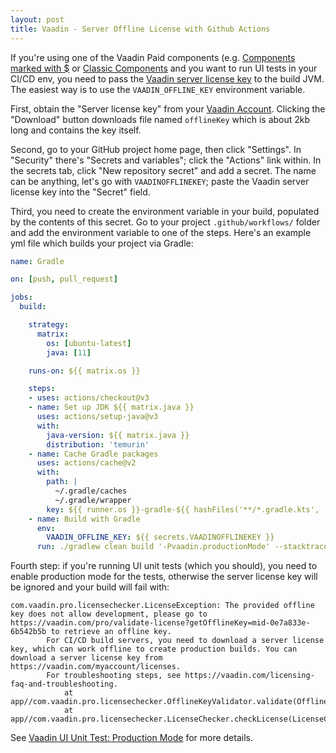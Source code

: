 ```yaml
---
layout: post
title: Vaadin - Server Offline License with Github Actions
---
```


If you're using one of the Vaadin Paid components (e.g. [Components marked with $](https://vaadin.com/docs/latest/components)
or [Classic Components](https://vaadin.com/classic-components) and you want to run UI tests in your CI/CD env,
you need to pass the [Vaadin server license key](https://vaadin.com/docs/latest/configuration/licenses#server-license-key) to
the build JVM. The easiest way is to use the `VAADIN_OFFLINE_KEY` environment variable.

First, obtain the "Server license key" from your [Vaadin Account](https://vaadin.com/myaccount/licenses).
Clicking the "Download" button downloads file named `offlineKey` which is about 2kb long and contains
the key itself.

Second, go to your GitHub project home page, then click "Settings". In "Security" there's "Secrets and variables"; click the "Actions" link
within. In the secrets tab, click "New repository secret" and add a secret. The name can be anything, let's go with `VAADINOFFLINEKEY`;
paste the Vaadin server license key into the "Secret" field.

Third, you need to create the environment variable in your build, populated by the contents of this secret.
Go to your project `.github/workflows/` folder and add the environment variable to one of the steps.
Here's an example yml file which builds your project via Gradle:
```yaml
name: Gradle

on: [push, pull_request]

jobs:
  build:

    strategy:
      matrix:
        os: [ubuntu-latest]
        java: [11]

    runs-on: ${{ matrix.os }}

    steps:
    - uses: actions/checkout@v3
    - name: Set up JDK ${{ matrix.java }}
      uses: actions/setup-java@v3
      with:
        java-version: ${{ matrix.java }}
        distribution: 'temurin'
    - name: Cache Gradle packages
      uses: actions/cache@v2
      with:
        path: |
          ~/.gradle/caches
          ~/.gradle/wrapper
        key: ${{ runner.os }}-gradle-${{ hashFiles('**/*.gradle.kts', 'gradle/wrapper/gradle-wrapper.properties', 'gradle.properties') }}
    - name: Build with Gradle
      env:
        VAADIN_OFFLINE_KEY: ${{ secrets.VAADINOFFLINEKEY }}
      run: ./gradlew clean build '-Pvaadin.productionMode' --stacktrace --info --no-daemon
```

Fourth step: if you're running UI unit tests (which you should), you need to enable production mode for the tests, otherwise
the server license key will be ignored and your build will fail with:
```
com.vaadin.pro.licensechecker.LicenseException: The provided offline key does not allow development, please go to https://vaadin.com/pro/validate-license?getOfflineKey=mid-0e7a833e-6b542b5b to retrieve an offline key.
        For CI/CD build servers, you need to download a server license key, which can work offline to create production builds. You can download a server license key from https://vaadin.com/myaccount/licenses.
        For troubleshooting steps, see https://vaadin.com/licensing-faq-and-troubleshooting.
            at app//com.vaadin.pro.licensechecker.OfflineKeyValidator.validate(OfflineKeyValidator.java:110)
            at app//com.vaadin.pro.licensechecker.LicenseChecker.checkLicense(LicenseChecker.java:360)
```
See [Vaadin UI Unit Test: Production Mode](../vaadin-uiunittest-production-mode/) for more details.
